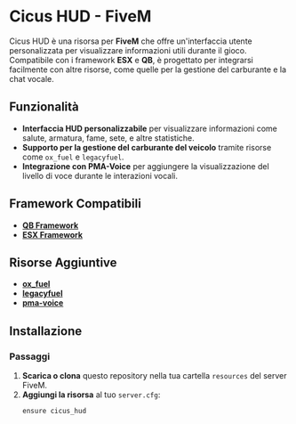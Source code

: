 # Cicus HUD - FiveM

Cicus HUD è una risorsa per **FiveM** che offre un'interfaccia utente personalizzata per visualizzare informazioni utili durante il gioco. Compatibile con i framework **ESX** e **QB**, è progettato per integrarsi facilmente con altre risorse, come quelle per la gestione del carburante e la chat vocale.

## Funzionalità

- **Interfaccia HUD personalizzabile** per visualizzare informazioni come salute, armatura, fame, sete, e altre statistiche.
- **Supporto per la gestione del carburante del veicolo** tramite risorse come `ox_fuel` e `legacyfuel`.
- **Integrazione con PMA-Voice** per aggiungere la visualizzazione del livello di voce durante le interazioni vocali.

## Framework Compatibili

- **[QB Framework](https://github.com/qbcore-framework/qb-core)**
- **[ESX Framework](https://github.com/esx-framework/esx_core)**

## Risorse Aggiuntive
- **[ox_fuel](https://github.com/oxmysql/ox_fuel)**
- **[legacyfuel](https://github.com/legacyfuel)**
- **[pma-voice](https://github.com/pma-voice/pma-voice)**

## Installazione

### Passaggi

1. **Scarica o clona** questo repository nella tua cartella `resources` del server FiveM.
2. **Aggiungi la risorsa** al tuo `server.cfg`:
   ```bash
   ensure cicus_hud
